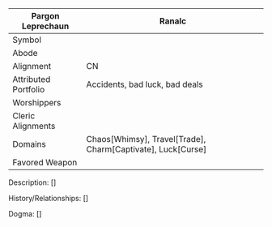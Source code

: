| Pargon Leprechaun | Ranalc |
| --- | --- |
| Symbol |
| Abode |
| Alignment | CN | 
| Attributed Portfolio | Accidents, bad luck, bad deals | 
| Worshippers | 
| Cleric Alignments |
| Domains | Chaos[Whimsy], Travel[Trade], Charm[Captivate], Luck[Curse] 
| Favored Weapon |

Description: 
    []

History/Relationships:
    []
    
Dogma: 
    []